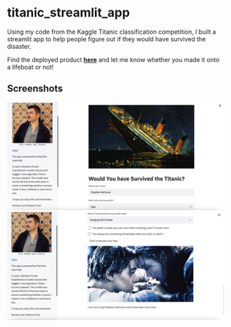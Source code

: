 # titanic_streamlit_app
Using my code from the Kaggle Titanic classification competition, I built a streamlit app to help people figure out if they would have survived the disaster.

Find the deployed product **[here](http://107.23.83.224:8501/)** and let me know whether you made it onto a lifeboat or not!

## Screenshots
![first](tita1.png)
![my own app hates me](tita2.png)
